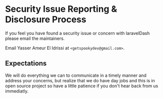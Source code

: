 # Security Issue Reporting & Disclosure Process

If you feel you have found a security issue or concern with laravelDash please email the maintainers.

Email Yasser Ameur El Idrissi at `<getspookydev@gmail.com>`.

## Expectations

We will do everything we can to communicate in a timely manner and address your concerns, but realize that we do have day jobs and this is in open source project so have a little patience if you don't hear back from us immediatly.

